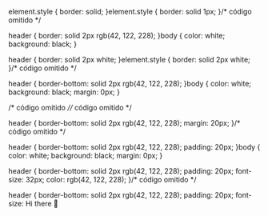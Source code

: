 element.style {
   border: solid;
}element.style {
   border: solid 1px;
}/* código omitido */

header {
    border: solid 2px rgb(42, 122, 228);
}body {
    color: white;
    background: black;
}

header {
    border: solid 2px white;
}element.style {
   border: solid 2px white;
}/* código omitido */

header {
    border-bottom: solid 2px rgb(42, 122, 228);
}body {
    color: white;
    background: black;
    margin: 0px;
}

/* código omitido *//* código omitido */

header {
    border-bottom: solid 2px rgb(42, 122, 228);
    margin: 20px;
}/* código omitido */

header {
    border-bottom: solid 2px rgb(42, 122, 228);
    padding: 20px;
}body {
    color: white;
    background: black;
    margin: 0px;
}

header {
    border-bottom: solid 2px rgb(42, 122, 228);
    padding: 20px;
    font-size: 32px;
    color: rgb(42, 122, 228);
}/* código omitido */

header {
    border-bottom: solid 2px rgb(42, 122, 228);
    padding: 20px;
    font-size:  Hi there 👋

<!--
**Souza225/Souza225** is a ✨ _special_ ✨ repository because its `README.md` (this file) appears on your GitHub profile.

Here are some ideas to get you started:

- 🔭 I’m currently working on ...
- 🌱 I’m currently learning ...
- 👯 I’m looking to collaborate on ...
- 🤔 I’m looking for help with ...
- 💬 Ask me about ...
- 📫 How to reach me: ...
- 😄 Pronouns: ...
- ⚡ Fun fact: ...
-->
